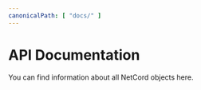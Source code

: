 ```yaml
---
canonicalPath: [ "docs/" ]
---
```


# API Documentation

You can find information about all NetCord objects here.
